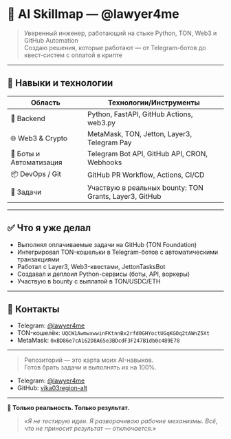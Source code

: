
# 🧠 AI Skillmap — @lawyer4me

> Уверенный инженер, работающий на стыке Python, TON, Web3 и GitHub Automation  
> Создаю решения, которые работают — от Telegram-ботов до квест-систем с оплатой в крипте  

---

## 🚀 Навыки и технологии

| Область            | Технологии/Инструменты                                      |
|--------------------|-------------------------------------------------------------|
| 🐍 Backend          | Python, FastAPI, GitHub Actions, web3.py                   |
| 🌐 Web3 & Crypto    | MetaMask, TON, Jetton, Layer3, Telegram Pay                |
| 🤖 Боты и Автоматизация | Telegram Bot API, GitHub API, CRON, Webhooks               |
| 📦 DevOps / Git     | GitHub PR Workflow, Actions, CI/CD                         |
| 🎯 Задачи           | Участвую в реальных bounty: TON Grants, Layer3, GitHub     |

---

## ✅ Что я уже делал

- Выполнял оплачиваемые задачи на GitHub (TON Foundation)
- Интегрировал TON-кошельки в Telegram-ботов с автоматическими транзакциями
- Работал с Layer3, Web3-квестами, JettonTasksBot
- Создавал и деплоил Python-сервисы (боты, API, воркеры)
- Участвую в bounty с выплатой в TON/USDC/ETH

---

## 🧾 Контакты

- Telegram: [@lawyer4me](https://t.me/lawyer4me)
- TON-кошелёк: `UQCW1AwmwxwwinFKtnnBx2rfd0GHYoctUGqKGOq2tAWnZ5Xt`
- MetaMask: `0xBD86e7cA162D8A65e3BDcdF3F247B1db0c489E78`

---

> Репозиторий — это карта моих AI-навыков.  
> Готов брать задачи и выполнять их на 100%.  

- Telegram: [@lawyer4me](https://t.me/lawyer4me)
- GitHub: [vika03region-alt](https://github.com/vika03region-alt)

---

**🧿 Только реальность. Только результат.**

> _«Я не тестирую идеи. Я разворачиваю рабочие механизмы. Всё, что не приносит результат — отключается.»_
